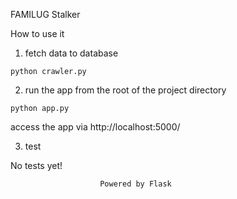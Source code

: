 FAMILUG Stalker


How to use it

1. fetch data to database

`python crawler.py`


2. run the app from the root of the project directory

`python app.py`


access the app via
http://localhost:5000/


3. test

No tests yet!


						Powered by Flask
